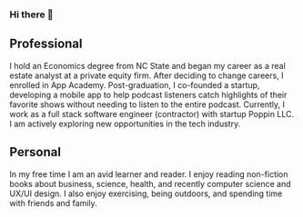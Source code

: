 ### Hi there 👋

## Professional
I hold an Economics degree from NC State and began my career as a real estate analyst at a private equity firm. After deciding to change careers, I enrolled in App Academy. Post-graduation, I co-founded a startup, developing a mobile app to help podcast listeners catch highlights of their favorite shows without needing to listen to the entire podcast. Currently, I work as a full stack software engineer (contractor) with startup Poppin LLC. I am actively exploring new opportunities in the tech industry.

## Personal
In my free time I am an avid learner and reader. I enjoy reading non-fiction books about business, science, health, and recently computer science and UX/UI design. I also enjoy exercising, being outdoors, and spending time with friends and family.
